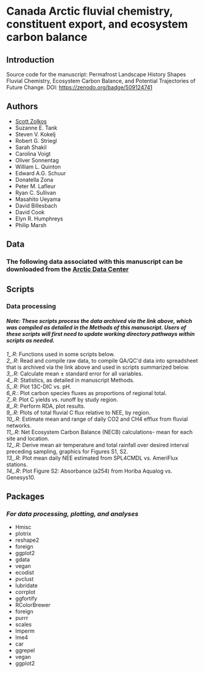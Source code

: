 # Canada Arctic fluvial chemistry, constituent export, and ecosystem carbon balance
## Introduction
Source code for the manuscript: Permafrost Landscape History Shapes Fluvial Chemistry, Ecosystem Carbon Balance, and Potential Trajectories of Future Change. DOI: https://zenodo.org/badge/509124741

## Authors
- [Scott Zolkos](https://www.researchgate.net/profile/Scott-Zolkos)
- Suzanne E. Tank
- Steven V. Kokelj
- Robert G. Striegl
- Sarah Shakil
- Carolina Voigt
- Oliver Sonnentag
- William L. Quinton
- Edward A.G. Schuur
- Donatella Zona
- Peter M. Lafleur
- Ryan C. Sullivan
- Masahito Ueyama
- David Billesbach
- David Cook
- Elyn R. Humphreys
- Philip Marsh

## Data
### The following data associated with this manuscript can be downloaded from the [Arctic Data Center](https://arcticdata.io/)
 
## Scripts
### Data processing
#### *Note: These scripts process the data archived via the link above, which was compiled as detailed in the Methods of this manuscript. Users of these scripts will first need to update working directory pathways within scripts as needed.*  
*1_.R*: Functions used in some scripts below.  
*2_.R*: Read and compile raw data, to compile QA/QC'd data into spreadsheet that is archived via the link above and used in scripts summarized below.  
*3_.R*: Calculate mean ± standard error for all variables.  
*4_.R*: Statistics, as detailed in manuscript Methods.  
*5_.R*: Plot 13C-DIC vs. pH.  
*6_R.*: Plot carbon species fluxes as proportions of regional total.    
*7_.R*: Plot C yields vs. runoff by study region.  
*8_.R*: Perform RDA, plot results.  
*9_.R*: Plots of total fluvial C flux relative to NEE, by region.  
*10_.R*: Estimate mean and range of daily CO2 and CH4 efflux from fluvial networks.  
*11_.R*: Net Ecosystem Carbon Balance (NECB) calculations- mean for each site and location.  
*12_.R*: Derive mean air temperature and total rainfall over desired interval preceding sampling, graphics for Figures S1, S2.  
*13_.R*: Plot mean daily NEE estimated from SPL4CMDL vs. AmeriFlux stations.  
*14_.R*: Plot Figure S2: Absorbance (a254) from Horiba Aqualog vs. Genesys10.  

## Packages
### *For data processing, plotting, and analyses*
- Hmisc
- plotrix
- reshape2
- foreign
- ggplot2
- gdata
- vegan
- ecodist
- pvclust
- lubridate
- corrplot
- ggfortify
- RColorBrewer
- foreign
- purrr
- scales
- lmperm
- lme4
- car
- ggrepel
- vegan
- ggplot2
